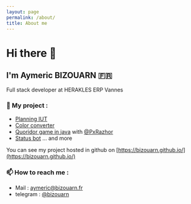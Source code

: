 ```yaml
---
layout: page
permalink: /about/
title: About me
---
```

# Hi there 👋
## I'm Aymeric BIZOUARN 🇫🇷
Full stack developer at HERAKLES ERP Vannes

### 🔭 My project :  
- [Planning IUT](https://github.com/bizouarn/Planning-IUT.git)
- [Color converter](https://bizouarn.github.io/Color-converter-GUI/)
- [Quoridor game in java](https://github.com/bizouarn/Quoridor) with [@PxRazhor](https://github.com/PxRazhor) 
- [Status bot](https://github.com/bizouarn/Status-bot.git)
... and more

You can see my project hosted in github on [https://bizouarn.github.io/](https://bizouarn.github.io/)

### 📫 How to reach me :
- Mail : [aymeric@bizouarn.fr](mailto://aymeric@bizouarn.fr)
- telegram : [@bizouarn](https://t.me/bizouarn)
